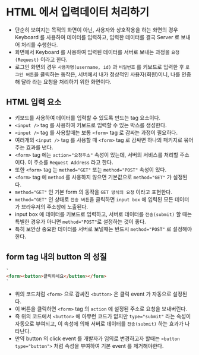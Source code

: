 # HTML 에서 입력데이터 처리하기

- 단순히 보여지는 목적의 화면이 아닌, 사용자와 상호작용을 하는 화면의 경우 Keyboard 를 사용하여 데이터를 입력하고, 입력한 데이터를 결국 Server 로 보내어 처리를 수행한다.
- 화면에서 Keyboard 를 사용하여 입력된 데이터를 서버로 보내는 과정을 `요청(Request)` 이라고 한다.
- 로그인 화면의 경우 `사용자명(username, id)` 과 `비밀번호` 를 키보드로 입력한 후 `로그인 버튼`을 클릭하는 동작은, 서버에서 내가 정상적인 사용자(회원)이니, 나를 인증해 달라 라는 요청을 처리하기 위한 화면이다.

## HTML 입력 요소

- 키보드를 사용하여 데이터를 입력할 수 있도록 만드는 tag 요소이다.
- `<input />` tag 를 사용하여 키보드로 입력할 수 있는 박스를 생성한다.
- `<input />` tag 를 사용할때는 보통 `<form>` tag 로 감싸는 과정이 필요하다.
- 여러개의 `<input />` tag 를 사용할 때 `<form>` tag 로 감싸면 하나의 패키지로 묶어주는 효과를 낸다.
- `<form>` tag 에는 `action="요청주소"` 속성이 있는데, 서버의 서비스를 처리할 주소이다. 이 주소를 `Request Address` 라고 한다.
- 또한 `<form>` tag 는 `method="GET"` 또는 `method="POST"` 속성이 있다.
- `<form>` tag 에 `method` 를 사용하지 않으면 기본값으로 `method="GET"` 가 설정된다.
- `method="GET"` 인 기본 form 의 동작을 `GET 방식의 요청` 이라고 표현한다.
- `method="GET"` 인 상태로 `전송 버튼`을 클릭하면 `input box` 에 입력된 모든 데이터가 브라우저의 주소창에 노출된다.
- input box 에 데이터를 키보드로 입력하고, 서버로 데이터를 `전송(submit)` 할 때는 특별한 경우가 아니면 `method="POST"`로 설정하는 것이 좋다.
- 특히 보안상 중요한 데이터를 서버로 보낼때는 반드시 `method="POST"` 로 설정해야한다.

## form tag 내의 button 의 성질

```html
`
<form><button>클릭하세요</button></form>
`
```

- 위의 코드처럼 `<form>` 으로 감싸진 `<button>` 은 클릭 event 가 자동으로 설정된다.
- 이 버튼을 클릭하면 `<form>` tag 의 `action` 에 설정된 주소로 요청을 보내버린다.
- 즉 위의 코드에서 `<button>` 에 아무런 코드가 없지만 `type="submit"` 라는 속성이 자동으로 부여되고, 이 속성에 의해 서버로 데이터를 `전송(submit)` 하는 효과가 나타난다.
- 만약 button 의 click event 를 개발자가 임의로 변경하고자 할때는 `<button type="button">` 처럼 속성을 부여하여 기본 event 를 제거해야한다.
